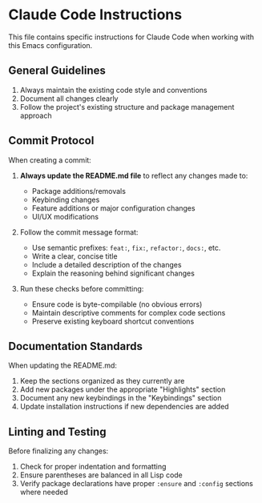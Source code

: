 # Claude Code Instructions

This file contains specific instructions for Claude Code when working with this Emacs configuration.

## General Guidelines

1. Always maintain the existing code style and conventions
2. Document all changes clearly
3. Follow the project's existing structure and package management approach

## Commit Protocol

When creating a commit:

1. **Always update the README.md file** to reflect any changes made to:
   - Package additions/removals
   - Keybinding changes
   - Feature additions or major configuration changes
   - UI/UX modifications

2. Follow the commit message format:
   - Use semantic prefixes: `feat:`, `fix:`, `refactor:`, `docs:`, etc.
   - Write a clear, concise title
   - Include a detailed description of the changes
   - Explain the reasoning behind significant changes

3. Run these checks before committing:
   - Ensure code is byte-compilable (no obvious errors)
   - Maintain descriptive comments for complex code sections
   - Preserve existing keyboard shortcut conventions

## Documentation Standards

When updating the README.md:

1. Keep the sections organized as they currently are
2. Add new packages under the appropriate "Highlights" section
3. Document any new keybindings in the "Keybindings" section
4. Update installation instructions if new dependencies are added

## Linting and Testing

Before finalizing any changes:

1. Check for proper indentation and formatting
2. Ensure parentheses are balanced in all Lisp code
3. Verify package declarations have proper `:ensure` and `:config` sections where needed